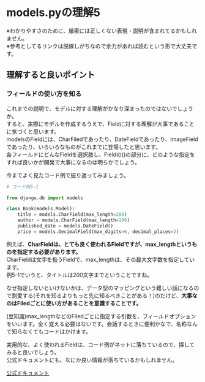 # models.pyの理解5

※わかりやすさのために、厳密には正しくない表現・説明が含まれてるかもしれません。  
※参考としてるリンクは脱線しがちなので余力があれば読むという形で大丈夫です。

## 理解すると良いポイント

### フィールドの使い方を知る

これまでの説明で、モデルに対する理解がかなり深まったのではないでしょうか。  
すると、実際にモデルを作成するうえで、Fieldに対する理解が大事であることに気づくと思います。  
modelsのFieldには、CharFiledであったり、DateFieldであったり、ImageFieldであったり、いろいろなものがこれまでに登場したと思います。  
各フィールドにどんなFieldを選択肢し、Fieldの()の部分に、どのような指定をすれば良いかが開発で大事になるのは明らかでしょう。

今までよく見たコード例で振り返ってみましょう。

```python
# コード例5-1

from django.db import models

class Book(models.Model):
    title = models.CharField(max_length=200)
    author = models.CharField(max_length=100)
    published_date = models.DateField()
    price = models.DecimalField(max_digits=6, decimal_places=2)
```

例えば、**CharFieldは、とても良く使われるFieldですが、max_lengthというものを指定する必要があります。**  
CharFieldは文字を扱うFieldで、max_lengthは、その最大文字数を指定しています。  
例5-1でいうと、タイトルは200文字までということですね。  

なぜ指定しないといけないかは、データ型のマッピングという難しい話になるので割愛する(それを知るよりもっと先に知るべきことがある！)のだけど、**大事なのはFiledごとに使い方があることを意識することです。**

(豆知識)max_lengthなどのFiledごとに指定する引数を、フィールドオプションをいいます。全く覚える必要はないです。会話するときに便利かなで、名称なんて知らなくてもコードはかけます。

実用的な、よく使われるFieldは、コード例がネットに落ちているので、探してみると良いでしょう。  
公式ドキュメントにも、なにか良い情報が落ちているかもしれません。

[公式ドキュメント](https://docs.djangoproject.com/ja/5.1/ref/models/fields/#django.db.models.CharField)